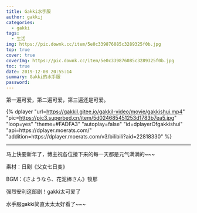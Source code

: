 ```yaml
---
title: Gakki水手服
author: gakkij
categories:
  - gakki
tags:
  - 生活
img: https://pic.downk.cc/item/5e0c339876085c3289325f0b.jpg
top: true
cover: true
coverImg: https://pic.downk.cc/item/5e0c339876085c3289325f0b.jpg
toc: true
date: 2019-12-08 20:55:14
summary: Gakki的水手服
password:
---
```


第一遍可爱，第二遍可爱，第三遍还是可爱。

{% dplayer "url=https://gakkil.gitee.io/gakkil-video/movie/gakkishui.mp4" "pic=https://pic3.superbed.cn/item/5d024685451253d1783b7ea5.jpg"  "loop=yes" "theme=#FADFA3" "autoplay=false" "id=dplayerOfgakkishui" "api=https:\/\/dplayer.moerats.com\/"  "addition=https:\/\/dplayer.moerats.com\/v3\/bilibili?aid=22818330" %}

---

马上快要新年了，博主祝各位接下来的每一天都是元气满满的~~~

素材：日剧《父女七日变》

BGM：《さようなら、花泥棒さん》锁那 

强烈安利这部剧！gakki太可爱了 

水手服gakki简直太太太好看了~~~